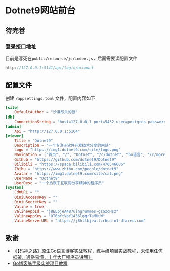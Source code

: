 # Dotnet9网站前台

## 待完善

### 登录接口地址

目前是写死在`public/resource/js/index.js`，后面需要读配置文件

```js
http://127.0.0.1:5141/api/login/account
```

## 配置文件

创建 `/appsettings.toml` 文件，配置内容如下

```toml
[site]
    DefaultAuthor = "沙漠尽头的狼"
[db]
    ConnectionString = "host=127.0.0.1 port=5432 user=postgres password=fcs3x5rX7f6ZFhEs dbname=dotnet9 sslmode=disable TimeZone=Asia/Shanghai"
[admin]
    Api = "http://127.0.0.1:5164"
[viewer]
    Title = "Dotnet9"
    Description = "一个专注于软件开发技术分享的网站"
    Logo = "https://img1.dotnet9.com/site/logo.png"
    Navigation = ["首页", "/", "Dotnet", "/c/dotnet", "Go语言", "/c/more-language-go", "归档", "/pigeonhole", "关于", "/about"]
    Github = "https://github.com/dotnet9/Dotnet9"
    Bilibili = "https://space.bilibili.com/470546606"
    Zhihu = "https://www.zhihu.com/people/dotnet9"
    Avatar = "https://img1.dotnet9.com/site/cat.png"
    UserName = "Dotnet9"
    UserDesc = "一个热衷于互联网分享精神的程序员"
[system]
    CdnURL = ""
	QiniuAccessKey = ""
	QiniuSecretKey = ""
	Valine = true
	ValineAppId = "j8ELbjeA487uingrummes-gzGzoHsz"
	ValineAppKey = "OT6bYtVpY1456lggrTaMUuW"
	ValineServerURL = "https://j8hllbjea.lcrhcn-n1-dfared.com"
```

## 致谢

- [《【码神之路】原生Go语言博客实战教程，练手级项目实战教程，未使用任何框架，通俗易懂，十年大厂程序员讲解》](https://www.bilibili.com/video/BV1VS4y1F7NM)
- [Go博客练手级实战项目教程](https://mszlu.com/goblog/01.html)